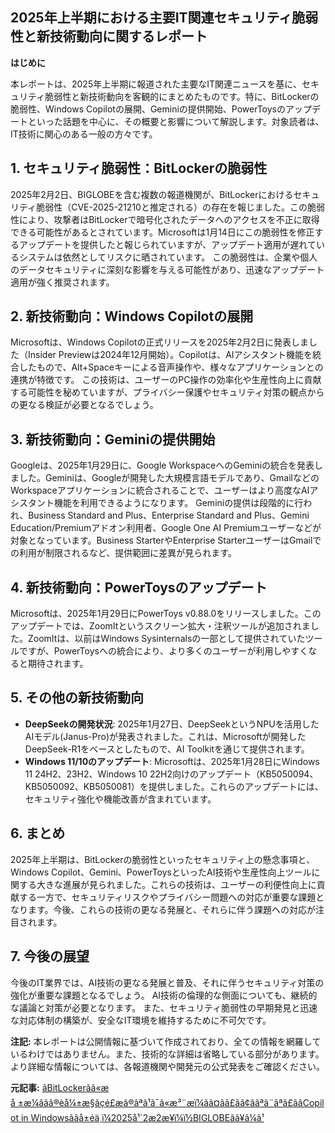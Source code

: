 ## 2025年上半期における主要IT関連セキュリティ脆弱性と新技術動向に関するレポート

**はじめに**

本レポートは、2025年上半期に報道された主要なIT関連ニュースを基に、セキュリティ脆弱性と新技術動向を客観的にまとめたものです。特に、BitLockerの脆弱性、Windows Copilotの展開、Geminiの提供開始、PowerToysのアップデートといった話題を中心に、その概要と影響について解説します。対象読者は、IT技術に関心のある一般の方々です。


## 1. セキュリティ脆弱性：BitLockerの脆弱性

2025年2月2日、BIGLOBEを含む複数の報道機関が、BitLockerにおけるセキュリティ脆弱性（CVE-2025-21210と推定される）の存在を報じました。この脆弱性により、攻撃者はBitLockerで暗号化されたデータへのアクセスを不正に取得できる可能性があるとされています。Microsoftは1月14日にこの脆弱性を修正するアップデートを提供したと報じられていますが、アップデート適用が遅れているシステムは依然としてリスクに晒されています。  この脆弱性は、企業や個人のデータセキュリティに深刻な影響を与える可能性があり、迅速なアップデート適用が強く推奨されます。


## 2. 新技術動向：Windows Copilotの展開

Microsoftは、Windows Copilotの正式リリースを2025年2月2日に発表しました（Insider Previewは2024年12月開始）。Copilotは、AIアシスタント機能を統合したもので、Alt+Spaceキーによる音声操作や、様々なアプリケーションとの連携が特徴です。  この技術は、ユーザーのPC操作の効率化や生産性向上に貢献する可能性を秘めていますが、プライバシー保護やセキュリティ対策の観点からの更なる検証が必要となるでしょう。


## 3. 新技術動向：Geminiの提供開始

Googleは、2025年1月29日に、Google WorkspaceへのGeminiの統合を発表しました。Geminiは、Googleが開発した大規模言語モデルであり、GmailなどのWorkspaceアプリケーションに統合されることで、ユーザーはより高度なAIアシスタント機能を利用できるようになります。  Geminiの提供は段階的に行われ、Business Standard and Plus、Enterprise Standard and Plus、Gemini Education/Premiumアドオン利用者、Google One AI Premiumユーザーなどが対象となっています。Business StarterやEnterprise StarterユーザーはGmailでの利用が制限されるなど、提供範囲に差異が見られます。


## 4. 新技術動向：PowerToysのアップデート

Microsoftは、2025年1月29日にPowerToys v0.88.0をリリースしました。このアップデートでは、ZoomItというスクリーン拡大・注釈ツールが追加されました。ZoomItは、以前はWindows Sysinternalsの一部として提供されていたツールですが、PowerToysへの統合により、より多くのユーザーが利用しやすくなると期待されます。


## 5. その他の新技術動向

* **DeepSeekの開発状況**: 2025年1月27日、DeepSeekというNPUを活用したAIモデル(Janus-Pro)が発表されました。これは、Microsoftが開発したDeepSeek-R1をベースとしたもので、AI Toolkitを通じて提供されます。
* **Windows 11/10のアップデート**: Microsoftは、2025年1月28日にWindows 11 24H2、23H2、Windows 10 22H2向けのアップデート（KB5050094、KB5050092、KB5050081）を提供しました。これらのアップデートには、セキュリティ強化や機能改善が含まれています。


## 6. まとめ

2025年上半期は、BitLockerの脆弱性といったセキュリティ上の懸念事項と、Windows Copilot、Gemini、PowerToysといったAI技術や生産性向上ツールに関する大きな進展が見られました。これらの技術は、ユーザーの利便性向上に貢献する一方で、セキュリティリスクやプライバシー問題への対応が重要な課題となります。今後、これらの技術の更なる発展と、それらに伴う課題への対応が注目されます。


## 7. 今後の展望

今後のIT業界では、AI技術の更なる発展と普及、それに伴うセキュリティ対策の強化が重要な課題となるでしょう。  AI技術の倫理的な側面についても、継続的な議論と対策が必要となります。  また、セキュリティ脆弱性の早期発見と迅速な対応体制の構築が、安全なIT環境を維持するために不可欠です。


**注記:** 本レポートは公開情報に基づいて作成されており、全ての情報を網羅しているわけではありません。また、技術的な詳細は省略している部分があります。より詳細な情報については、各報道機関や開発元の公式発表をご確認ください。


**元記事:** [ãBitLockerãã«æå ±æ¼ããã®èå¼±æ§ãçé£æã®ãªã¹ã¯ã«æ³¨æï¼ãã¤ãã£ãã¢ããªã¨ãªã£ããCopilot in Windowsããå±éä¸­ï¼2025å¹´2æ2æ¥ï¼ï½BIGLOBEãã¥ã¼ã¹](https://news.biglobe.ne.jp/it/0202/imp_250202_1073079071.html)